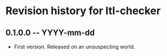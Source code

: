 # Revision history for ltl-checker

## 0.1.0.0 -- YYYY-mm-dd

* First version. Released on an unsuspecting world.
